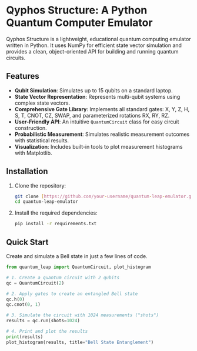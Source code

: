 # Qyphos Structure: A Python Quantum Computer Emulator

Qyphos Structure is a lightweight, educational quantum computing emulator written in Python. It uses NumPy for efficient state vector simulation and provides a clean, object-oriented API for building and running quantum circuits.

## Features

- **Qubit Simulation**: Simulates up to 15 qubits on a standard laptop.
- **State Vector Representation**: Represents multi-qubit systems using complex state vectors.
- **Comprehensive Gate Library**: Implements all standard gates: X, Y, Z, H, S, T, CNOT, CZ, SWAP, and parameterized rotations RX, RY, RZ.
- **User-Friendly API**: An intuitive `QuantumCircuit` class for easy circuit construction.
- **Probabilistic Measurement**: Simulates realistic measurement outcomes with statistical results.
- **Visualization**: Includes built-in tools to plot measurement histograms with Matplotlib.

## Installation

1.  Clone the repository:
    ```bash
    git clone [https://github.com/your-username/quantum-leap-emulator.git](https://github.com/your-username/quantum-leap-emulator.git)
    cd quantum-leap-emulator
    ```

2.  Install the required dependencies:
    ```bash
    pip install -r requirements.txt
    ```

## Quick Start

Create and simulate a Bell state in just a few lines of code.

```python
from quantum_leap import QuantumCircuit, plot_histogram

# 1. Create a quantum circuit with 2 qubits
qc = QuantumCircuit(2)

# 2. Apply gates to create an entangled Bell state
qc.h(0)
qc.cnot(0, 1)

# 3. Simulate the circuit with 1024 measurements ("shots")
results = qc.run(shots=1024)

# 4. Print and plot the results
print(results)
plot_histogram(results, title="Bell State Entanglement")

